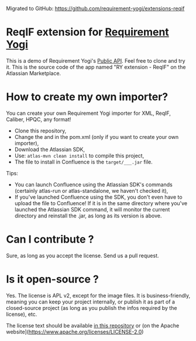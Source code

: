 Migrated to GitHub: https://github.com/requirement-yogi/extensions-reqif

# ReqIF extension for [Requirement Yogi](https://www.requirementyogi.com/)

This is a demo of Requirement Yogi's [Public API](https://developer.requirementyogi.com/). Feel free to clone and try it.
This is the source code of the app named "RY extension - ReqIF" on the Atlassian Marketplace.

# How to create my own importer?

You can create your own Requirement Yogi importer for XML, ReqIF, Caliber, HPQC, any format!

 - Clone this repository,
 - Change the <groupId> and <artifactId> in the pom.xml (only if you want to create your own importer),
 - Download the Atlassian SDK,
 - Use: `atlas-mvn clean install` to compile this project,
 - The file to install in Confluence is the `target/___.jar` file.

Tips:
 - You can launch Confluence using the Atlassian SDK's commands (certainly atlas-run or atlas-standalone, we haven't checked it),
 - If you've launched Confluence using the SDK, you don't even have to upload the file to Confluence! If it is in
   the same directory where you've launched the Atlassian SDK command, it will monitor the current directory and
   reinstall the .jar, as long as its version is above.

# Can I contribute ?

Sure, as long as you accept the license. Send us a pull request.

# Is it open-source ?

Yes. The license is APL v2, except for the image files. It is business-friendly, meaning you can keep your project
internally, or publish it as part of a closed-source project (as long as you publish the infos required by the license), etc.

The license text should be available [in this repository](src/license/LICENSE.txt)
 or (on the Apache website](https://www.apache.org/licenses/LICENSE-2.0)